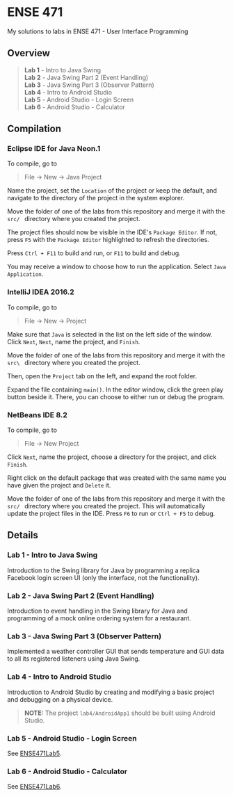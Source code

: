 # ENSE 471
My solutions to labs in ENSE 471 - User Interface Programming

## Overview
> **Lab 1** - Intro to Java Swing  
> **Lab 2** - Java Swing Part 2 (Event Handling)  
> **Lab 3** - Java Swing Part 3 (Observer Pattern)  
> **Lab 4** - Intro to Android Studio  
> **Lab 5** - Android Studio - Login Screen  
> **Lab 6** - Android Studio - Calculator  

## Compilation
### Eclipse IDE for Java Neon.1
To compile, go to
> File -> New -> Java Project

Name the project, set the `Location` of the project or keep the default, and navigate to the directory of the project in the system explorer.  

Move the folder of one of the labs from this repository and merge it with the `src/ `
directory where you created the project.  

The project files should now be visible in the IDE's `Package Editor`. If not, press `F5` with the `Package Editor` highlighted to refresh the directories.  

Press `Ctrl + F11` to build and run, or `F11` to build and debug.  

You may receive a window to choose how to run the application. Select `Java Application`.  

### IntelliJ IDEA 2016.2
To compile, go to  
> File -> New -> Project

Make sure that `Java` is selected in the list on the left side of the window.
Click `Next`, `Next`, name the project, and `Finish`.  

Move the folder of one of the labs from this repository and merge it with the `src\ `
directory where you created the project.  

Then, open the `Project` tab on the left, and expand the root folder.

Expand the file containing `main()`. In the editor window, click the green play button beside it. There, you can choose to either run or debug the program.

### NetBeans IDE 8.2
To compile, go to
> File -> New Project  

Click `Next`, name the project, choose a directory for the project, and click
`Finish`.

Right click on the default package that was created with the same name you
have given the project and `Delete` it.

Move the folder of one of the labs from this repository and merge it with the `src/ `
directory where you created the project. This will automatically update the
project files in the IDE. Press `F6` to run or `Ctrl + F5` to debug.

## Details
### Lab 1 - Intro to Java Swing
Introduction to the Swing library for Java by programming a replica Facebook login screen UI (only the interface, not the functionality).  

### Lab 2 - Java Swing Part 2 (Event Handling)
Introduction to event handling in the Swing library for Java and programming of a mock online ordering system for a restaurant.

### Lab 3 - Java Swing Part 3 (Observer Pattern)
Implemented a weather controller GUI that sends temperature and GUI data
to all its registered listeners using Java Swing.

### Lab 4 - Intro to Android Studio
Introduction to Android Studio by creating and modifying a basic project and debugging on a physical device.

> **NOTE:** The project `lab4/AndroidApp1` should be built using Android Studio.  

### Lab 5  - Android Studio - Login Screen

See [ENSE471Lab5](https://github.com/shevtsod/ENSE471Lab5).

### Lab 6  - Android Studio - Calculator

See [ENSE471Lab6](https://github.com/shevtsod/ENSE471Lab6).
